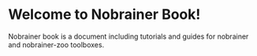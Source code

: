 # Welcome to Nobrainer Book!

Nobrainer book is a document including tutorials and guides for nobrainer and 
nobrainer-zoo toolboxes.

```{tableofcontents}
``` 
